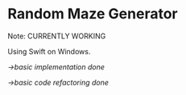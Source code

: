 # Random Maze Generator

Note: CURRENTLY WORKING

Using Swift on Windows.

*->basic implementation done*

*->basic code refactoring done*